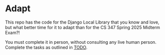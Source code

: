 # Adapt

This repo has the code for the Django Local Library that you know and love, but what better time for it to adapt than for the CS 347 Spring 2025 Midterm Exam?!

You must complete it in person, without consulting any live human person.
Complete the tasks as outlined in [TODO](TODO.md).
